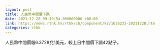 ```yaml
---
layout: post
title: 人民幣中間價下跌
date: 2021-12-28 09:19:54.000000000 +08:00
link: https://news.rthk.hk/rthk/ch/component/k2/1626233-20211228.htm
categories: rthk
---
```


人民幣中間價報6.3728兌1美元，較上日中間價下調42點子。

